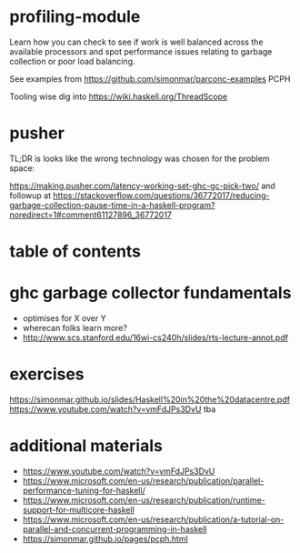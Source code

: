 # profiling-module
Learn how you can check to see if work is well balanced across the available processors and spot performance issues relating to garbage collection or poor load balancing.

See examples from https://github.com/simonmar/parconc-examples PCPH

Tooling wise dig into https://wiki.haskell.org/ThreadScope

# pusher
TL;DR is looks like the wrong technology was chosen for the problem space:

https://making.pusher.com/latency-working-set-ghc-gc-pick-two/ and followup at https://stackoverflow.com/questions/36772017/reducing-garbage-collection-pause-time-in-a-haskell-program?noredirect=1#comment61127896_36772017

# table of contents


# ghc garbage collector fundamentals
- optimises for X over Y
- wherecan folks learn more?
- http://www.scs.stanford.edu/16wi-cs240h/slides/rts-lecture-annot.pdf

# exercises
https://simonmar.github.io/slides/Haskell%20in%20the%20datacentre.pdf
https://www.youtube.com/watch?v=vmFdJPs3DvU
tba

# additional materials
- https://www.youtube.com/watch?v=vmFdJPs3DvU
- https://www.microsoft.com/en-us/research/publication/parallel-performance-tuning-for-haskell/
- https://www.microsoft.com/en-us/research/publication/runtime-support-for-multicore-haskell
- https://www.microsoft.com/en-us/research/publication/a-tutorial-on-parallel-and-concurrent-programming-in-haskell
- https://simonmar.github.io/pages/pcph.html
